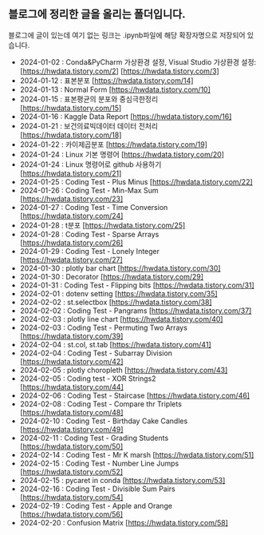 ## 블로그에 정리한 글을 올리는 폴더입니다.
블로그에 글이 있는데 여기 없는 링크는 .ipynb파일에 해당 확장자명으로 저장되어 있습니다.

- 2024-01-02 : Conda&PyCharm 가상환경 설정, Visual Studio 가상환경 설정: [https://hwdata.tistory.com/2] [https://hwdata.tistory.com/3]
- 2024-01-12 : 표본분포 [https://hwdata.tistory.com/14]
- 2024-01-13 : Normal Form [https://hwdata.tistory.com/10]
- 2024-01-15 : 표본평균의 분포와 중심극한정리 [https://hwdata.tistory.com/15]
- 2024-01-16 : Kaggle Data Report [https://hwdata.tistory.com/16]
- 2024-01-21 : 보건의료빅데이터 데이터 전처리 [https://hwdata.tistory.com/18]
- 2024-01-22 : 카이제곱분포 [https://hwdata.tistory.com/19]
- 2024-01-24 : Linux 기본 명령어 [https://hwdata.tistory.com/20]
- 2024-01-24 : Linux 명령어로 github 사용하기 [https://hwdata.tistory.com/21]
- 2024-01-25 : Coding Test - Plus Minus [https://hwdata.tistory.com/22]
- 2024-01-26 : Coding Test - Min-Max Sum [https://hwdata.tistory.com/23]
- 2024-01-27 : Coding Test - Time Conversion [https://hwdata.tistory.com/24]
- 2024-01-28 : t분포 [https://hwdata.tistory.com/25]
- 2024-01-28 : Coding Test - Sparse Arrays [https://hwdata.tistory.com/26]
- 2024-01-29 : Coding Test - Lonely Integer [https://hwdata.tistory.com/27]
- 2024-01-30 : plotly bar chart [https://hwdata.tistory.com/30]
- 2024-01-30 : Decorator [https://hwdata.tistory.com/29]
- 2024-01-31 : Coding Test - Flipping bits [https://hwdata.tistory.com/31]
- 2024-02-01 : dotenv setting [https://hwdata.tistory.com/35]
- 2024-02-02 : st.selectbox [https://hwdata.tistory.com/38]
- 2024-02-02 : Coding Test - Pangrams [https://hwdata.tistory.com/37]
- 2024-02-03 : plotly line chart [https://hwdata.tistory.com/40]
- 2024-02-03 : Coding Test - Permuting Two Arrays [https://hwdata.tistory.com/39]
- 2024-02-04 : st.col, st.tab [https://hwdata.tistory.com/41]
- 2024-02-04 : Coding Test - Subarray Division [https://hwdata.tistory.com/42]
- 2024-02-05 : plotly choropleth [https://hwdata.tistory.com/43]
- 2024-02-05 : Coding test - XOR Strings2 [https://hwdata.tistory.com/44]
- 2024-02-06 : Coding Test - Staircase [https://hwdata.tistory.com/46]
- 2024-02-08 : Coding Test - Compare thr Triplets [https://hwdata.tistory.com/48]
- 2024-02-10 : Coding Test - Birthday Cake Candles [https://hwdata.tistory.com/49]
- 2024-02-11 : Coding Test - Grading Students [https://hwdata.tistory.com/50]
- 2024-02-14 : Coding Test - Mr K marsh [https://hwdata.tistory.com/51]
- 2024-02-15 : Coding Test - Number Line Jumps [https://hwdata.tistory.com/52]
- 2024-02-15 : pycaret in conda [https://hwdata.tistory.com/53]
- 2024-02-16 : Coding Test - Divisible Sum Pairs [https://hwdata.tistory.com/54]
- 2024-02-19 : Coding Test - Apple and Orange [https://hwdata.tistory.com/56]
- 2024-02-20 : Confusion Matrix [https://hwdata.tistory.com/58]

